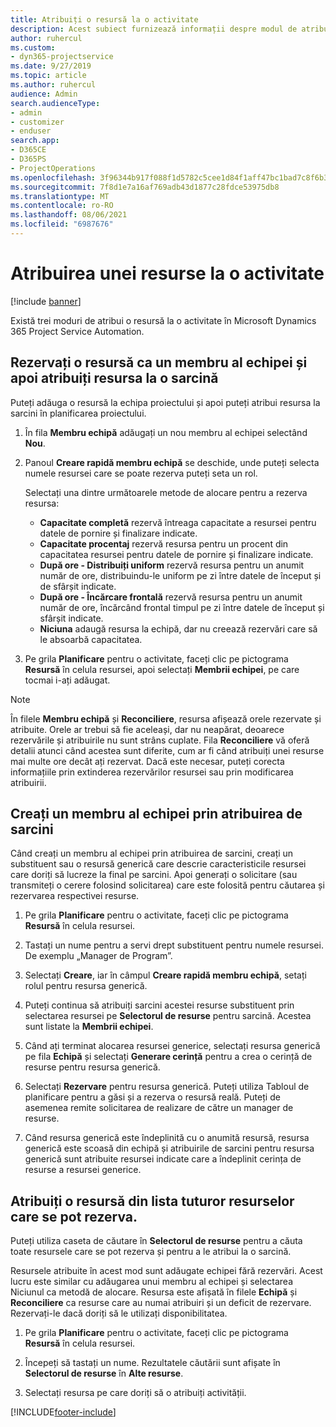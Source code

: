 ```yaml
---
title: Atribuiți o resursă la o activitate
description: Acest subiect furnizează informații despre modul de atribuire a resurselor la activități.
author: ruhercul
ms.custom:
- dyn365-projectservice
ms.date: 9/27/2019
ms.topic: article
ms.author: ruhercul
audience: Admin
search.audienceType:
- admin
- customizer
- enduser
search.app:
- D365CE
- D365PS
- ProjectOperations
ms.openlocfilehash: 3f96344b917f088f1d5782c5cee1d84f1aff47bc1bad7c8f6b33307d1df340fa
ms.sourcegitcommit: 7f8d1e7a16af769adb43d1877c28fdce53975db8
ms.translationtype: MT
ms.contentlocale: ro-RO
ms.lasthandoff: 08/06/2021
ms.locfileid: "6987676"
---
```

# <a name="assign-a-resource-to-a-task"></a>Atribuirea unei resurse la o activitate

[!include [banner](../includes/psa-now-project-operations.md)]

Există trei moduri de atribui o resursă la o activitate în Microsoft Dynamics 365 Project Service Automation.

## <a name="book-a-resource-as-a-team-member-and-then-assign-the-resource-to-a-task"></a>Rezervați o resursă ca un membru al echipei și apoi atribuiți resursa la o sarcină

Puteți adăuga o resursă la echipa proiectului și apoi puteți atribui resursa la sarcini în planificarea proiectului.

1. În fila **Membru echipă** adăugați un nou membru al echipei selectând **Nou**. 

2. Panoul **Creare rapidă membru echipă** se deschide, unde puteți selecta numele resursei care se poate rezerva puteți seta un rol. 

    Selectați una dintre următoarele metode de alocare pentru a rezerva resursa:

    - **Capacitate completă** rezervă întreaga capacitate a resursei pentru datele de pornire și finalizare indicate.
    - **Capacitate procentaj** rezervă resursa pentru un procent din capacitatea resursei pentru datele de pornire și finalizare indicate.
    - **După ore - Distribuiți uniform** rezervă resursa pentru un anumit număr de ore, distribuindu-le uniform pe zi între datele de început și de sfârșit indicate.
    - **După ore - Încărcare frontală** rezervă resursa pentru un anumit număr de ore, încărcând frontal timpul pe zi între datele de început și sfârșit indicate.
    - **Niciuna** adaugă resursa la echipă, dar nu creează rezervări care să le absoarbă capacitatea.

3. Pe grila **Planificare** pentru o activitate, faceți clic pe pictograma **Resursă** în celula resursei, apoi selectați **Membrii echipei**, pe care tocmai i-ați adăugat. 

> [!NOTE]
> În filele **Membru echipă** și **Reconciliere**, resursa afișează orele rezervate și atribuite. Orele ar trebui să fie aceleași, dar nu neapărat, deoarece rezervările și atribuirile nu sunt strâns cuplate. Fila **Reconciliere** vă oferă detalii atunci când acestea sunt diferite, cum ar fi când atribuiți unei resurse mai multe ore decât ați rezervat. Dacă este necesar, puteți corecta informațiile prin extinderea rezervărilor resursei sau prin modificarea atribuirii.

## <a name="create-a-generic-team-member-through-task-assignment"></a>Creați un membru al echipei prin atribuirea de sarcini

Când creați un membru al echipei prin atribuirea de sarcini, creați un substituent sau o resursă generică care descrie caracteristicile resursei care doriți să lucreze la final pe sarcini. Apoi generați o solicitare (sau transmiteți o cerere folosind solicitarea) care este folosită pentru căutarea și rezervarea respectivei resurse.

1. Pe grila **Planificare** pentru o activitate, faceți clic pe pictograma **Resursă** în celula resursei.

2. Tastați un nume pentru a servi drept substituent pentru numele resursei. De exemplu „Manager de Program”.

3. Selectați **Creare**, iar în câmpul **Creare rapidă membru echipă**, setați rolul pentru resursa generică.

4. Puteți continua să atribuiți sarcini acestei resurse substituent prin selectarea resursei pe **Selectorul de resurse** pentru sarcină. Acestea sunt listate la **Membrii echipei**.

5. Când ați terminat alocarea resursei generice, selectați resursa generică pe fila **Echipă** și selectați **Generare cerință** pentru a crea o cerință de resurse pentru resursa generică.

6. Selectați **Rezervare** pentru resursa generică. Puteți utiliza Tabloul de planificare pentru a găsi și a rezerva o resursă reală. Puteți de asemenea remite solicitarea de realizare de către un manager de resurse.

7. Când resursa generică este îndeplinită cu o anumită resursă, resursa generică este scoasă din echipă și atribuirile de sarcini pentru resursa generică sunt atribuite resursei indicate care a îndeplinit cerința de resurse a resursei generice.

## <a name="assign-a-named-resource-from-the-list-of-all-bookable-resources"></a>Atribuiți o resursă din lista tuturor resurselor care se pot rezerva.

Puteți utiliza caseta de căutare în **Selectorul de resurse** pentru a căuta toate resursele care se pot rezerva și pentru a le atribui la o sarcină.

Resursele atribuite în acest mod sunt adăugate echipei fără rezervări. Acest lucru este similar cu adăugarea unui membru al echipei și selectarea Niciunul ca metodă de alocare. Resursa este afișată în filele **Echipă** și **Reconciliere** ca resurse care au numai atribuiri și un deficit de rezervare. Rezervați-le dacă doriți să le utilizați disponibilitatea.

1. Pe grila **Planificare** pentru o activitate, faceți clic pe pictograma **Resursă** în celula resursei.

2. Începeți să tastați un nume. Rezultatele căutării sunt afișate în **Selectorul de resurse** în **Alte resurse**.

3. Selectați resursa pe care doriți să o atribuiți activității.



[!INCLUDE[footer-include](../includes/footer-banner.md)]